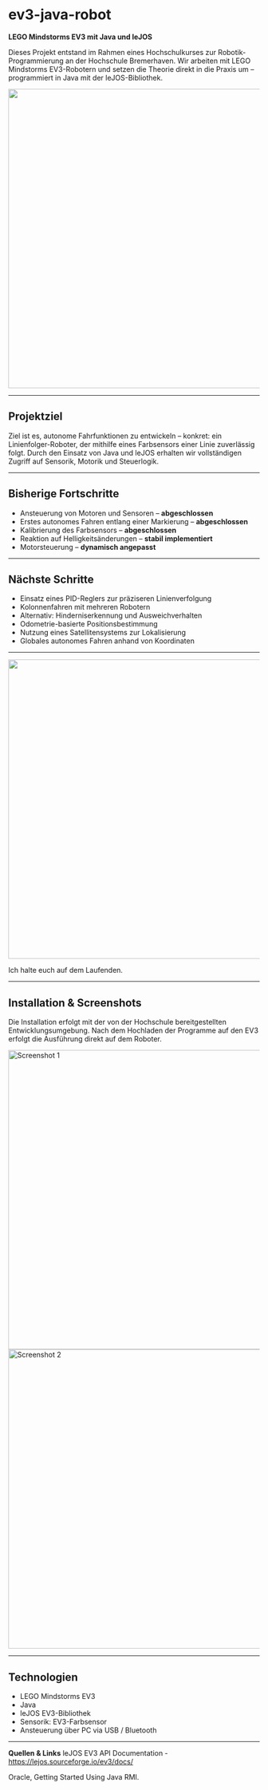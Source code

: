 # ev3-java-robot

**LEGO Mindstorms EV3 mit Java und leJOS**

Dieses Projekt entstand im Rahmen eines Hochschulkurses zur Robotik-Programmierung an der Hochschule Bremerhaven. Wir arbeiten mit LEGO Mindstorms EV3-Robotern und setzen die Theorie direkt in die Praxis um – programmiert in Java mit der leJOS-Bibliothek.

<img src="https://github.com/user-attachments/assets/fb85d6c1-320e-4b77-8510-90a3d8fd66b7" width="600"/>


---

## Projektziel

Ziel ist es, autonome Fahrfunktionen zu entwickeln – konkret: ein Linienfolger-Roboter, der mithilfe eines Farbsensors einer Linie zuverlässig folgt. Durch den Einsatz von Java und leJOS erhalten wir vollständigen Zugriff auf Sensorik, Motorik und Steuerlogik.

---

## Bisherige Fortschritte

- Ansteuerung von Motoren und Sensoren – **abgeschlossen**
- Erstes autonomes Fahren entlang einer Markierung – **abgeschlossen**
- Kalibrierung des Farbsensors – **abgeschlossen**
- Reaktion auf Helligkeitsänderungen – **stabil implementiert**
- Motorsteuerung – **dynamisch angepasst**

---

## Nächste Schritte

- Einsatz eines PID-Reglers zur präziseren Linienverfolgung  
- Kolonnenfahren mit mehreren Robotern  
- Alternativ: Hinderniserkennung und Ausweichverhalten  
- Odometrie-basierte Positionsbestimmung  
- Nutzung eines Satellitensystems zur Lokalisierung  
- Globales autonomes Fahren anhand von Koordinaten

---
<img src="https://github.com/user-attachments/assets/8f2a248d-5c47-4a80-9a83-dc191a557ac3" width="600"/>

Ich halte euch auf dem Laufenden.

---

## Installation & Screenshots

Die Installation erfolgt mit der von der Hochschule bereitgestellten Entwicklungsumgebung. Nach dem Hochladen der Programme auf den EV3 erfolgt die Ausführung direkt auf dem Roboter.

<img src="https://github.com/user-attachments/assets/c8bc5e3e-d0df-46d3-92a1-4cb8da550e96" alt="Screenshot 1" width="600"/>

<img src="https://github.com/user-attachments/assets/8b6c078d-8a95-4f1a-88fb-11ba155104b0" alt="Screenshot 2" width="600"/>


---

## Technologien

- LEGO Mindstorms EV3
- Java
- leJOS EV3-Bibliothek
- Sensorik: EV3-Farbsensor
- Ansteuerung über PC via USB / Bluetooth

---


**Quellen & Links**
leJOS EV3 API Documentation - https://lejos.sourceforge.io/ev3/docs/

Oracle, Getting Started Using Java RMI.
